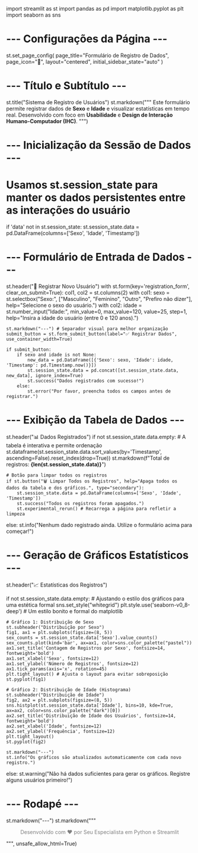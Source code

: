 import streamlit as st
import pandas as pd
import matplotlib.pyplot as plt
import seaborn as sns

# --- Configurações da Página ---
st.set_page_config(
    page_title="Formulário de Registro de Dados",
    page_icon="📝",
    layout="centered",
    initial_sidebar_state="auto"
)

# --- Título e Subtítulo ---
st.title("Sistema de Registro de Usuários")
st.markdown("""
    Este formulário permite registrar dados de **Sexo** e **Idade** e visualizar estatísticas em tempo real.
    Desenvolvido com foco em **Usabilidade** e **Design de Interação Humano-Computador (IHC)**.
""")

# --- Inicialização da Sessão de Dados ---
# Usamos st.session_state para manter os dados persistentes entre as interações do usuário
if 'data' not in st.session_state:
    st.session_state.data = pd.DataFrame(columns=['Sexo', 'Idade', 'Timestamp'])

# --- Formulário de Entrada de Dados ---
st.header("📝 Registrar Novo Usuário")
with st.form(key='registration_form', clear_on_submit=True):
    col1, col2 = st.columns(2)
    with col1:
        sexo = st.selectbox("Sexo:", ["Masculino", "Feminino", "Outro", "Prefiro não dizer"], help="Selecione o sexo do usuário.")
    with col2:
        idade = st.number_input("Idade:", min_value=0, max_value=120, value=25, step=1, help="Insira a idade do usuário (entre 0 e 120 anos).")

    st.markdown("---") # Separador visual para melhor organização
    submit_button = st.form_submit_button(label="✅ Registrar Dados", use_container_width=True)

    if submit_button:
        if sexo and idade is not None:
            new_data = pd.DataFrame([{'Sexo': sexo, 'Idade': idade, 'Timestamp': pd.Timestamp.now()}])
            st.session_state.data = pd.concat([st.session_state.data, new_data], ignore_index=True)
            st.success("Dados registrados com sucesso!")
        else:
            st.error("Por favor, preencha todos os campos antes de registrar.")

# --- Exibição da Tabela de Dados ---
st.header("📊 Dados Registrados")
if not st.session_state.data.empty:
    # A tabela é interativa e permite ordenação
    st.dataframe(st.session_state.data.sort_values(by='Timestamp', ascending=False).reset_index(drop=True))
    st.markdown(f"Total de registros: **{len(st.session_state.data)}**")

    # Botão para limpar todos os registros
    if st.button("🗑️ Limpar Todos os Registros", help="Apaga todos os dados da tabela e dos gráficos.", type="secondary"):
        st.session_state.data = pd.DataFrame(columns=['Sexo', 'Idade', 'Timestamp'])
        st.success("Todos os registros foram apagados.")
        st.experimental_rerun() # Recarrega a página para refletir a limpeza
else:
    st.info("Nenhum dado registrado ainda. Utilize o formulário acima para começar!")

# --- Geração de Gráficos Estatísticos ---
st.header("📈 Estatísticas dos Registros")

if not st.session_state.data.empty:
    # Ajustando o estilo dos gráficos para uma estética formal
    sns.set_style("whitegrid")
    plt.style.use('seaborn-v0_8-deep') # Um estilo bonito e formal do matplotlib

    # Gráfico 1: Distribuição de Sexo
    st.subheader("Distribuição por Sexo")
    fig1, ax1 = plt.subplots(figsize=(8, 5))
    sex_counts = st.session_state.data['Sexo'].value_counts()
    sex_counts.plot(kind='bar', ax=ax1, color=sns.color_palette("pastel"))
    ax1.set_title('Contagem de Registros por Sexo', fontsize=14, fontweight='bold')
    ax1.set_xlabel('Sexo', fontsize=12)
    ax1.set_ylabel('Número de Registros', fontsize=12)
    ax1.tick_params(axis='x', rotation=45)
    plt.tight_layout() # Ajusta o layout para evitar sobreposição
    st.pyplot(fig1)

    # Gráfico 2: Distribuição de Idade (Histograma)
    st.subheader("Distribuição de Idade")
    fig2, ax2 = plt.subplots(figsize=(8, 5))
    sns.histplot(st.session_state.data['Idade'], bins=10, kde=True, ax=ax2, color=sns.color_palette("dark")[0])
    ax2.set_title('Distribuição de Idade dos Usuários', fontsize=14, fontweight='bold')
    ax2.set_xlabel('Idade', fontsize=12)
    ax2.set_ylabel('Frequência', fontsize=12)
    plt.tight_layout()
    st.pyplot(fig2)

    st.markdown("---")
    st.info("Os gráficos são atualizados automaticamente com cada novo registro.")
else:
    st.warning("Não há dados suficientes para gerar os gráficos. Registre alguns usuários primeiro!")

# --- Rodapé ---
st.markdown("---")
st.markdown("""
    <p style='text-align: center; color: grey;'>
        Desenvolvido com ❤️ por Seu Especialista em Python e Streamlit
    </p>
""", unsafe_allow_html=True)
